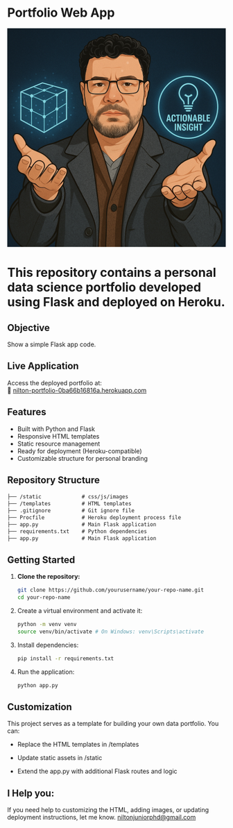 # Portfolio Web App

![Portfolio Preview](static/img/foto2.png)

# This repository contains a personal data science portfolio developed using **Flask** and deployed on **Heroku**.

## Objective

Show a simple Flask app code.

## Live Application

Access the deployed portfolio at:  
🔗 [nilton-portfolio-0ba66b16816a.herokuapp.com](https://nilton-portfolio-0ba66b16816a.herokuapp.com)

## Features

- Built with Python and Flask
- Responsive HTML templates
- Static resource management
- Ready for deployment (Heroku-compatible)
- Customizable structure for personal branding

## Repository Structure

```
├── /static             # css/js/images
├── /templates          # HTML templates
├── .gitignore          # Git ignore file
├── Procfile            # Heroku deployment process file
├── app.py              # Main Flask application
├── requirements.txt    # Python dependencies
├── app.py              # Main Flask application
```

## Getting Started

1.  **Clone the repository:**

    ```bash
    git clone https://github.com/yourusername/your-repo-name.git
    cd your-repo-name
    ```

2.  Create a virtual environment and activate it:

    ```bash
    python -m venv venv
    source venv/bin/activate # On Windows: venv\Scripts\activate
    ```

3.  Install dependencies:

    ```bash
    pip install -r requirements.txt
    ```

4.  Run the application:

    ```bash
    python app.py
    ```

## Customization

This project serves as a template for building your own data portfolio. You can:

- Replace the HTML templates in /templates

- Update static assets in /static

- Extend the app.py with additional Flask routes and logic

## I Help you:

If you need help to customizing the HTML, adding images, or updating deployment instructions, let me know. niltonjuniorphd@gmail.com
